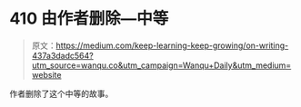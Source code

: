 # 410 由作者删除—中等

> 原文：<https://medium.com/keep-learning-keep-growing/on-writing-437a3dadc564?utm_source=wanqu.co&utm_campaign=Wanqu+Daily&utm_medium=website>

作者删除了这个中等的故事。